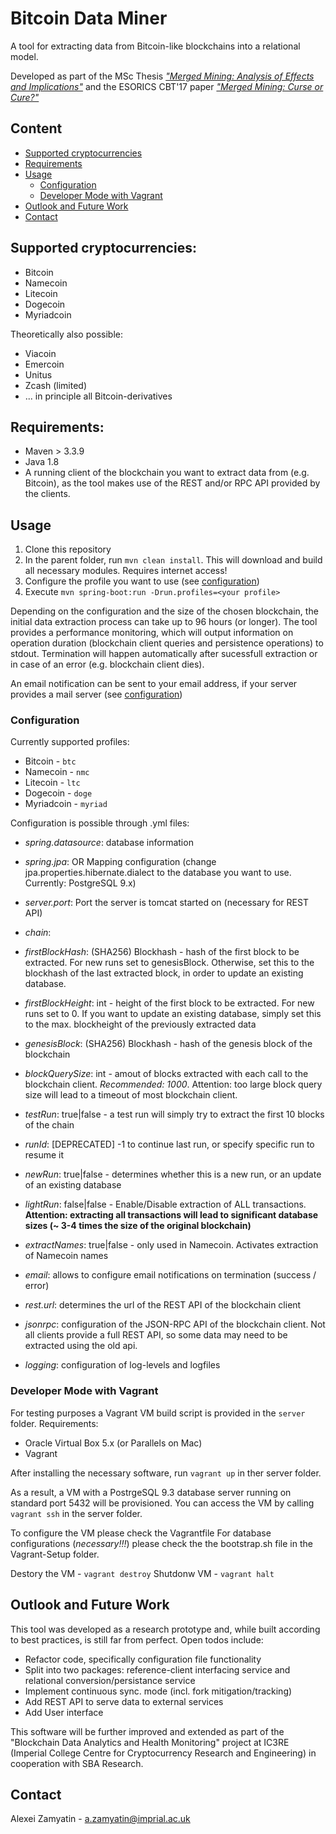 # Bitcoin Data Miner

A tool for extracting data from Bitcoin-like blockchains into a relational model. 

Developed as part of the MSc Thesis <a target=__blank href="http://repositum.tuwien.ac.at/obvutwhs/download/pdf/2315652"> _"Merged Mining: Analysis of Effects and Implications"_</a> and the ESORICS CBT'17 paper <a target=__blank href="https://eprint.iacr.org/2017/791.pdf" >_"Merged Mining: Curse or Cure?"_</a>

## Content
* [Supported cryptocurrencies](#supported-cryptocurrencies)
* [Requirements](#requirements)
* [Usage](#usage)
  * [Configuration](#configuration)
  * [Developer Mode with Vagrant](#developer-mode-with-vagrant)
* [Outlook and Future Work](#outlook-and-future-work)
* [Contact](#contact) 

## Supported cryptocurrencies:
+ Bitcoin
+ Namecoin
+ Litecoin
+ Dogecoin
+ Myriadcoin

Theoretically also possible:
+ Viacoin
+ Emercoin
+ Unitus
+ Zcash (limited)
+ ... in principle all Bitcoin-derivatives

## Requirements:

+ Maven > 3.3.9
+ Java 1.8
+ A running client of the blockchain you want to extract data from (e.g. Bitcoin), as the tool makes use of the REST and/or RPC API provided by the clients.


## Usage

1. Clone this repository
2. In the parent folder, run ``` mvn clean install ```. This will download and build all necessary modules. Requires internet access!
3. Configure the profile you want to use (see [configuration](#configuration))
4. Execute ``` mvn spring-boot:run -Drun.profiles=<your profile> ```

Depending on the configuration and the size of the chosen blockchain, the initial data extraction process can take up to 96 hours (or longer).
The tool provides a performance monitoring, which will output information on operation duration (blockchain client queries and persistence operations) to stdout. 
Termination will happen automatically after sucessfull extraction or in case of an error (e.g. blockchain client dies). 

An email notification can be sent to your email address, if your server provides a mail server (see [configuration](#configuration))

### Configuration
Currently supported profiles: 

+ Bitcoin - ```btc```
+ Namecoin - ```nmc```
+ Litecoin - ```ltc```
+ Dogecoin - ```doge```
+ Myriadcoin - ```myriad```

Configuration is possible through .yml files:
+ *spring.datasource*: database information
+ *spring.jpa*: OR Mapping configuration (change jpa.properties.hibernate.dialect to the database you want to use. Currently: PostgreSQL 9.x)
+ *server.port*: Port the server is tomcat started on (necessary for REST API)
+ *chain*:
 + *firstBlockHash*: (SHA256) Blockhash - hash of the first block to be extracted. For new runs set to genesisBlock. Otherwise, set this to the blockhash of the last extracted block, in order to update an existing database.
 + *firstBlockHeight*: int - height of the first block to be extracted. For new runs set to 0. If you want to update an existing database, simply set this to the max. blockheight of the previously extracted data
 + *genesisBlock*: (SHA256) Blockhash - hash of the genesis block of the blockchain
 + *blockQuerySize*: int - amout of blocks extracted with each call to the blockchain client. *Recommended: 1000*. Attention: too large block query size will lead to a timeout of most blockchain client. 
 + *testRun*: true|false - a test run will simply try to extract the first 10 blocks of the chain
 + *runId*: [DEPRECATED] -1 to continue last run, or specify specific run to resume it 
 + *newRun*: true|false - determines whether this is a new run, or an update of an existing database
 + *lightRun*: false|false - Enable/Disable extraction of ALL transactions. **Attention: extracting all transactions will lead to significant database sizes (~ 3-4 times the size of the original blockchain)**
 + *extractNames*: true|false - only used in Namecoin. Activates extraction of Namecoin names

+ *email*: allows to configure email notifications on termination (success / error)
+ *rest.url*: determines the url of the REST API of the blockchain client
+ *jsonrpc*: configuration of the JSON-RPC API of the blockchain client. Not all clients provide a full REST API, so some data may need to be extracted using the old api.
+ *logging*: configuration of log-levels and logfiles

### Developer Mode with Vagrant
For testing purposes a Vagrant VM build script is provided in the ```server``` folder. 
Requirements: 
+ Oracle Virtual Box 5.x (or Parallels on Mac)
+ Vagrant

After installing the necessary software, run ```vagrant up``` in ther server folder. 

As a result, a VM with a PostrgeSQL 9.3 database server running on standard port 5432 will be provisioned. 
You can access the VM by calling ```vagrant ssh``` in the server folder. 

To configure the VM please check the Vagrantfile 
For database configurations (*necessary!!!*) please check the the bootstrap.sh file in the Vagrant-Setup folder. 

Destory the VM - ```vagrant destroy```
Shutdonw VM - ```vagrant halt```

## Outlook and Future Work
This tool was developed as a research prototype and, while built according to best practices, is still far from perfect. 
Open todos include:
* Refactor code, specifically configuration file functionality
* Split into two packages: reference-client interfacing service and relational conversion/persistance service
* Implement continuous sync. mode (incl. fork mitigation/tracking)
* Add REST API to serve data to external services
* Add User interface

This software will be further improved and extended as part of the "Blockchain Data Analytics and Health Monitoring" project at IC3RE (Imperial College Centre for Cryptocurrency Research and Engineering) in cooperation with SBA Research. 

## Contact
Alexei Zamyatin - a.zamyatin@imprial.ac.uk


